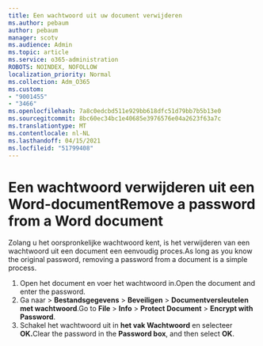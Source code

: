 ```yaml
---
title: Een wachtwoord uit uw document verwijderen
ms.author: pebaum
author: pebaum
manager: scotv
ms.audience: Admin
ms.topic: article
ms.service: o365-administration
ROBOTS: NOINDEX, NOFOLLOW
localization_priority: Normal
ms.collection: Adm_O365
ms.custom:
- "9001455"
- "3466"
ms.openlocfilehash: 7a8c0edcbd511e929bb618dfc51d79bb7b5b13e0
ms.sourcegitcommit: 8bc60ec34bc1e40685e3976576e04a2623f63a7c
ms.translationtype: MT
ms.contentlocale: nl-NL
ms.lasthandoff: 04/15/2021
ms.locfileid: "51799408"
---
```

# <a name="remove-a-password-from-a-word-document"></a><span data-ttu-id="bfcd3-102">Een wachtwoord verwijderen uit een Word-document</span><span class="sxs-lookup"><span data-stu-id="bfcd3-102">Remove a password from a Word document</span></span>

<span data-ttu-id="bfcd3-103">Zolang u het oorspronkelijke wachtwoord kent, is het verwijderen van een wachtwoord uit een document een eenvoudig proces.</span><span class="sxs-lookup"><span data-stu-id="bfcd3-103">As long as you know the original password, removing a password from a document is a simple process.</span></span>

1. <span data-ttu-id="bfcd3-104">Open het document en voer het wachtwoord in.</span><span class="sxs-lookup"><span data-stu-id="bfcd3-104">Open the document and enter the password.</span></span>
2. <span data-ttu-id="bfcd3-105">Ga naar  >  **Bestandsgegevens**  >  **Beveiligen**  >  **Documentversleutelen met wachtwoord**.</span><span class="sxs-lookup"><span data-stu-id="bfcd3-105">Go to **File** > **Info** > **Protect Document** > **Encrypt with Password**.</span></span>
3. <span data-ttu-id="bfcd3-106">Schakel het wachtwoord uit in **het vak Wachtwoord** en selecteer **OK.**</span><span class="sxs-lookup"><span data-stu-id="bfcd3-106">Clear the password in the **Password box**, and then select **OK**.</span></span>